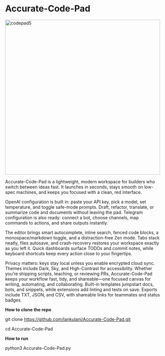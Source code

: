# Accurate-Code-Pad

<img width="500" height="500" alt="codepad5" src="https://github.com/user-attachments/assets/fb23263a-bc6b-4571-be17-4fbf4a69d330" />


Accurate-Code-Pad is a lightweight, modern workspace for builders 
who switch between ideas fast. 
It launches in seconds, stays smooth on low-spec machines, 
and keeps you focused with a clean, red interface.

OpenAI configuration is built in: paste your API key, pick a model, 
set temperature, and toggle safe-mode prompts.
Draft, refactor, translate, or summarize code and documents without leaving the pad. 
Telegram configuration is also ready: connect a bot, choose channels, 
map commands to actions, and share outputs instantly.

The editor brings smart autocomplete, inline search, fenced code blocks, 
a monospace/markdown toggle, and a distraction-free Zen mode. 
Tabs stack neatly, files autosave, and crash-recovery restores 
your workspace exactly as you left it. 
Quick dashboards surface TODOs and commit notes, 
while keyboard shortcuts keep every action close to your fingertips.

Privacy matters: keys stay local unless you enable encrypted cloud sync. 
Themes include Dark, Sky, and High-Contrast for accessibility. 
Whether you’re shipping scripts, teaching, or reviewing PRs, 
Accurate-Code-Pad keeps your workflow fast, tidy, and shareable—one focused 
canvas for writing, automating, and collaborating. Built-in templates jumpstart docs, 
bots, and snippets, while extensions add linting and tests on save. 
Exports include TXT, JSON, and CSV, with shareable links for teammates and status badges.

**How to clone the repo**

git clone https://github.com/Iankulani/Accurate-Code-Pad.git

cd Accurate-Code-Pad

**How to run**

python3 Accurate-Code-Pad.py

